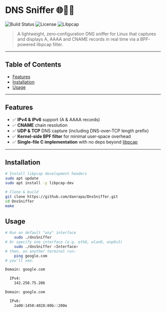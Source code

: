 # DNS Sniffer 🌐🕵️‍♂️

![Build Status](https://img.shields.io/badge/build-passing-brightgreen.svg)
![License](https://img.shields.io/badge/license-MIT-blue.svg)
![Libpcap](https://img.shields.io/badge/dependency-libpcap-yellow.svg)

> A lightweight, zero‐configuration DNS sniffer for Linux that captures and displays
> A, AAAA and CNAME records in real time via a BPF‐powered libpcap filter.

---

## Table of Contents

- [Features](#features)
- [Installation](#installation)
- [Usage](#usage)

---

## Features

- ✅ **IPv4 & IPv6** support (A & AAAA records)
- ✅ **CNAME** chain resolution
- ✅ **UDP & TCP** DNS capture (including DNS-over-TCP length prefix)
- ✅ **Kernel‐side BPF filter** for minimal user‐space overhead
- ✅ **Single-file C implementation** with no deps beyond [libpcap](https://www.tcpdump.org/)

---

## Installation

```bash
# Install libpcap development headers
sudo apt update
sudo apt install -y libpcap-dev

# Clone & build
git clone https://github.com/danrapa/DnsSniffer.git 
cd DnsSniffer
make
```

## Usage

```bash
# Run on default "any" interface
    sudo ./dnsSniffer
# Or specify one interface (e.g. eth0, wlan0, enp0s3)
    sudo ./dnsSniffer <Interface>
# then, on another terminal run:
    ping google.com
# you'll see:

Domain: google.com

  IPv4:
    142.250.75.206

Domain: google.com

  IPv6:
    2a00:1450:4028:80b::200e
```

